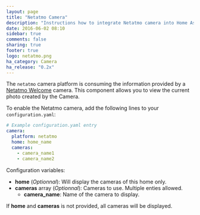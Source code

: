 ```yaml
---
layout: page
title: "Netatmo Camera"
description: "Instructions how to integrate Netatmo camera into Home Assistant."
date: 2016-06-02 08:10
sidebar: true
comments: false
sharing: true
footer: true
logo: netatmo.png
ha_category: Camera
ha_release: "0.2x"
---
```



The `netatmo` camera platform is consuming the information provided by a [Netatmo Welcome](https://www.netatmo.com) camera. This component allows you to view the current photo created by the Camera.

To enable the Netatmo camera, add the following lines to your `configuration.yaml`:

```yaml
# Example configuration.yaml entry
camera:
  platform: netatmo
  home: home_name
  cameras:
    - camera_name1
    - camera_name2
```

Configuration variables:

- **home** (*Optionnal*): Will display the cameras of this home only.
- **cameras** array (*Optionnal*): Cameras to use. Multiple enties allowed.
    - **camera_name**: Name of the camera to display.

If **home** and **cameras** is not provided, all cameras will be displayed.

